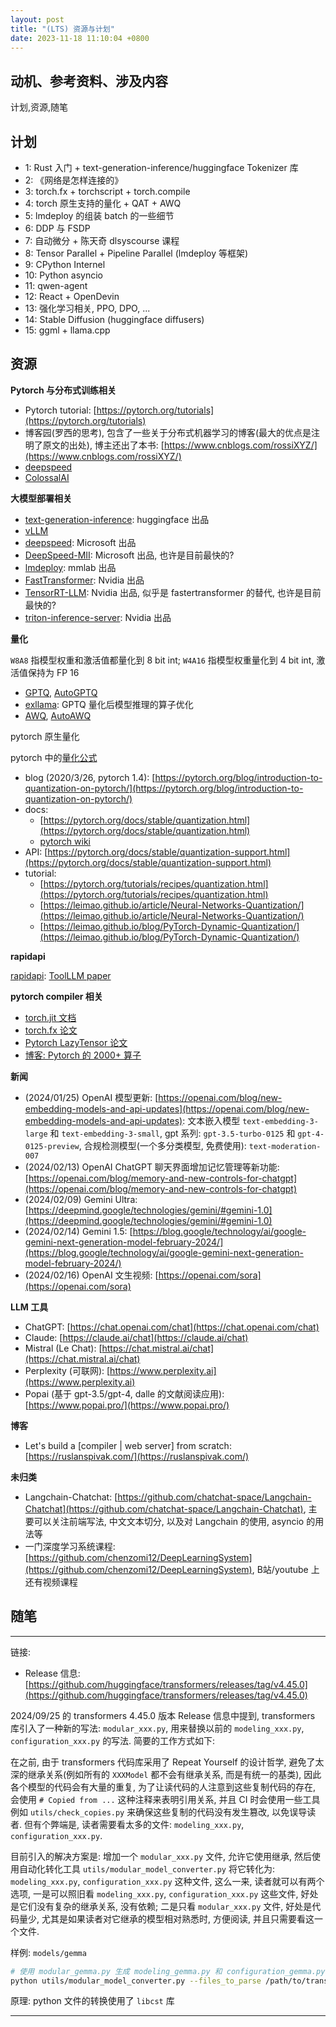 ```yaml
---
layout: post
title: "(LTS) 资源与计划"
date: 2023-11-18 11:10:04 +0800
---
```


## 动机、参考资料、涉及内容

计划,资源,随笔

## 计划

- 1: Rust 入门 + text-generation-inference/huggingface Tokenizer 库
- 2: 《网络是怎样连接的》
- 3: torch.fx + torchscript + torch.compile
- 4: torch 原生支持的量化 + QAT + AWQ
- 5: lmdeploy 的组装 batch 的一些细节
- 6: DDP 与 FSDP
- 7: 自动微分 + 陈天奇 dlsyscourse 课程
- 8: Tensor Parallel + Pipeline Parallel (lmdeploy 等框架)
- 9: CPython Internel
- 10: Python asyncio
- 11: qwen-agent
- 12: React + OpenDevin
- 13: 强化学习相关, PPO, DPO, ...
- 14: Stable Diffusion (huggingface diffusers)
- 15: ggml + llama.cpp


## 资源

**Pytorch 与分布式训练相关**

- Pytorch tutorial: [https://pytorch.org/tutorials](https://pytorch.org/tutorials)
- 博客园(罗西的思考), 包含了一些关于分布式机器学习的博客(最大的优点是注明了原文的出处), 博主还出了本书: [https://www.cnblogs.com/rossiXYZ/](https://www.cnblogs.com/rossiXYZ/)
- [deepspeed](https://github.com/microsoft/DeepSpeed)
- [ColossalAI](https://github.com/hpcaitech/ColossalAI)

**大模型部署相关**

- [text-generation-inference](https://huggingface.co/docs/text-generation-inference/quicktour): huggingface 出品
- [vLLM](https://github.com/vllm-project/vllm)
- [deepspeed](https://www.deepspeed.ai/tutorials/inference-tutorial/): Microsoft 出品
- [DeepSpeed-MII](https://github.com/microsoft/DeepSpeed-MII): Microsoft 出品, 也许是目前最快的?
- [lmdeploy](https://github.com/InternLM/lmdeploy): mmlab 出品
- [FastTransformer](https://github.com/NVIDIA/FasterTransformer): Nvidia 出品
- [TensorRT-LLM](https://github.com/NVIDIA/TensorRT-LLM): Nvidia 出品, 似乎是 fastertransformer 的替代, 也许是目前最快的?
- [triton-inference-server](https://developer.nvidia.com/triton-inference-server): Nvidia 出品

**量化**

`W8A8` 指模型权重和激活值都量化到 8 bit int; `W4A16` 指模型权重量化到 4 bit int, 激活值保持为 FP 16

- [GPTQ](https://github.com/IST-DASLab/gptq), [AutoGPTQ](https://github.com/PanQiWei/AutoGPTQ)
- [exllama](https://github.com/turboderp/exllama): GPTQ 量化后模型推理的算子优化
- [AWQ](https://github.com/mit-han-lab/llm-awq), [AutoAWQ](https://github.com/casper-hansen/AutoAWQ)

pytorch 原生量化

pytorch 中的[量化公式](https://pytorch.org/docs/stable/quantization-support.html#quantized-dtypes-and-quantization-schemes)

- blog (2020/3/26, pytorch 1.4): [https://pytorch.org/blog/introduction-to-quantization-on-pytorch/](https://pytorch.org/blog/introduction-to-quantization-on-pytorch/)
- docs:
  - [https://pytorch.org/docs/stable/quantization.html](https://pytorch.org/docs/stable/quantization.html)
  - [pytorch wiki](https://github.com/pytorch/pytorch/wiki/Introducing-Quantized-Tensor)
- API: [https://pytorch.org/docs/stable/quantization-support.html](https://pytorch.org/docs/stable/quantization-support.html)
- tutorial:
  - [https://pytorch.org/tutorials/recipes/quantization.html](https://pytorch.org/tutorials/recipes/quantization.html)
  - [https://leimao.github.io/article/Neural-Networks-Quantization/](https://leimao.github.io/article/Neural-Networks-Quantization/)
  - [https://leimao.github.io/blog/PyTorch-Dynamic-Quantization/](https://leimao.github.io/blog/PyTorch-Dynamic-Quantization/)

**rapidapi**

[rapidapi](https://docs.rapidapi.com/docs/what-is-rapidapi): [ToolLLM paper](https://github.com/OpenBMB/ToolBench#data)


**pytorch compiler 相关**

- [torch.jit 文档](https://pytorch.org/docs/1.9.0/jit.html)
- [torch.fx 论文](https://arxiv.org/pdf/2112.08429.pdf)
- [Pytorch LazyTensor 论文](https://arxiv.org/pdf/2102.13267.pdf)
- [博客: Pytorch 的 2000+ 算子](https://dev-discuss.pytorch.org/t/where-do-the-2000-pytorch-operators-come-from-more-than-you-wanted-to-know/373/9)

**新闻**

- (2024/01/25) OpenAI 模型更新: [https://openai.com/blog/new-embedding-models-and-api-updates](https://openai.com/blog/new-embedding-models-and-api-updates): 文本嵌入模型 `text-embedding-3-large` 和 `text-embedding-3-small`, gpt 系列: `gpt-3.5-turbo-0125` 和 `gpt-4-0125-preview`, 合规检测模型(一个多分类模型, 免费使用): `text-moderation-007`
- (2024/02/13) OpenAI ChatGPT 聊天界面增加记忆管理等新功能: [https://openai.com/blog/memory-and-new-controls-for-chatgpt](https://openai.com/blog/memory-and-new-controls-for-chatgpt)
- (2024/02/09) Gemini Ultra: [https://deepmind.google/technologies/gemini/#gemini-1.0](https://deepmind.google/technologies/gemini/#gemini-1.0)
- (2024/02/14) Gemini 1.5: [https://blog.google/technology/ai/google-gemini-next-generation-model-february-2024/](https://blog.google/technology/ai/google-gemini-next-generation-model-february-2024/)
- (2024/02/16) OpenAI 文生视频: [https://openai.com/sora](https://openai.com/sora)

**LLM 工具**

- ChatGPT: [https://chat.openai.com/chat](https://chat.openai.com/chat)
- Claude: [https://claude.ai/chat](https://claude.ai/chat)
- Mistral (Le Chat): [https://chat.mistral.ai/chat](https://chat.mistral.ai/chat)
- Perplexity (可联网): [https://www.perplexity.ai](https://www.perplexity.ai)
- Popai (基于 gpt-3.5/gpt-4, dalle 的文献阅读应用): [https://www.popai.pro/](https://www.popai.pro/)

**博客**

- Let's build a [compiler | web server] from scratch: [https://ruslanspivak.com/](https://ruslanspivak.com/)

**未归类**

- Langchain-Chatchat: [https://github.com/chatchat-space/Langchain-Chatchat](https://github.com/chatchat-space/Langchain-Chatchat), 主要可以关注前端写法, 中文文本切分, 以及对 Langchain 的使用, asyncio 的用法等
- 一门深度学习系统课程: [https://github.com/chenzomi12/DeepLearningSystem](https://github.com/chenzomi12/DeepLearningSystem), B站/youtube 上还有视频课程


## 随笔

---
链接:

- Release 信息: [https://github.com/huggingface/transformers/releases/tag/v4.45.0](https://github.com/huggingface/transformers/releases/tag/v4.45.0)

2024/09/25 的 transformers 4.45.0 版本 Release 信息中提到, transformers 库引入了一种新的写法: `modular_xxx.py`, 用来替换以前的 `modeling_xxx.py`, `configuration_xxx.py` 的写法. 简要的工作方式如下: 

在之前, 由于 transformers 代码库采用了 Repeat Yourself 的设计哲学, 避免了太深的继承关系(例如所有的 `XXXModel` 都不会有继承关系, 而是有统一的基类), 因此各个模型的代码会有大量的重复, 为了让读代码的人注意到这些复制代码的存在, 会使用 `# Copied from ...` 这种注释来表明引用关系, 并且 CI 时会使用一些工具例如 `utils/check_copies.py` 来确保这些复制的代码没有发生篡改, 以免误导读者. 但有个弊端是, 读者需要看太多的文件: `modeling_xxx.py`, `configuration_xxx.py`.

目前引入的解决方案是: 增加一个 `modular_xxx.py` 文件, 允许它使用继承, 然后使用自动化转化工具 `utils/modular_model_converter.py` 将它转化为: `modeling_xxx.py`, `configuration_xxx.py` 这种文件, 这么一来, 读者就可以有两个选项, 一是可以照旧看 `modeling_xxx.py`, `configuration_xxx.py` 这些文件, 好处是它们没有复杂的继承关系, 没有依赖; 二是只看 `modular_xxx.py` 文件, 好处是代码量少, 尤其是如果读者对它继承的模型相对熟悉时, 方便阅读, 并且只需要看这一个文件.

样例: `models/gemma`

```bash
# 使用 modular_gemma.py 生成 modeling_gemma.py 和 configuration_gemma.py 文件
python utils/modular_model_converter.py --files_to_parse /path/to/transformers/src/transformers/models/gemma/modular_gemma.py
```

原理: python 文件的转换使用了 `libcst` 库

---